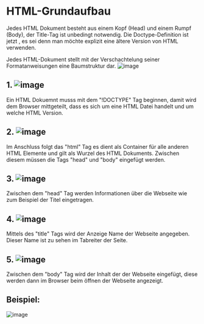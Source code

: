 # HTML-Grundaufbau

Jedes HTML Dokument besteht aus einem Kopf (Head) und einem Rumpf (Body), der Title-Tag ist unbedingt notwendig. Die Doctype-Definition ist jetzt <!DOCTYPE html>, es sei denn man möchte explizit eine ältere Version von HTML verwenden.

Jedes HTML-Dokument stellt mit der Verschachtelung seiner Formatanweisungen eine Baumstruktur dar.
![image](https://user-images.githubusercontent.com/63674539/183057309-dcf1a10c-4261-437c-9af4-d174e86fe61e.png)

## 1. ![image](https://user-images.githubusercontent.com/63674539/183050846-e4116915-f74b-48dd-84d8-d81f06ed336b.png)
Ein HTML Dokuemnt musss mit dem "!DOCTYPE" Tag beginnen, damit wird dem Browser mittgeteilt, dass es sich um eine HTML Datei handelt und um welche HTML Version.

## 2. ![image](https://user-images.githubusercontent.com/63674539/183051234-004754b1-7b31-41c0-b607-d2852cdeef77.png)
Im Anschluss folgt das "html" Tag es dient als Container für alle anderen HTML Elemente und gilt als Wurzel des HTML Dokuments. Zwischen diesem müssen die Tags "head" und "body" eingefügt werden. 

## 3. ![image](https://user-images.githubusercontent.com/63674539/183051819-6d914d3a-a678-437b-8b10-7fe405ef3fd2.png)
Zwischen dem "head" Tag werden Informationen über die Webseite wie zum Beispiel der Titel eingetragen.

## 4. ![image](https://user-images.githubusercontent.com/63674539/183051720-90cd3d6e-76a3-4eb0-8fe1-67db04d976dc.png)
Mittels des "title" Tags wird der Anzeige Name der Webseite angegeben. Dieser Name ist zu sehen im Tabreiter der Seite.

## 5. ![image](https://user-images.githubusercontent.com/63674539/183051907-674c7fd2-7fc7-4a6b-8c1b-6c586e36f76a.png)
Zwischen dem "body" Tag wird der Inhalt der der Webseite eingefügt, diese werden dann im Browser beim öffnen der Webseite angezeigt.

## Beispiel:
![image](https://user-images.githubusercontent.com/63674539/183050390-ad49b0b5-b1fc-434c-b9ef-c26363062f97.png)
